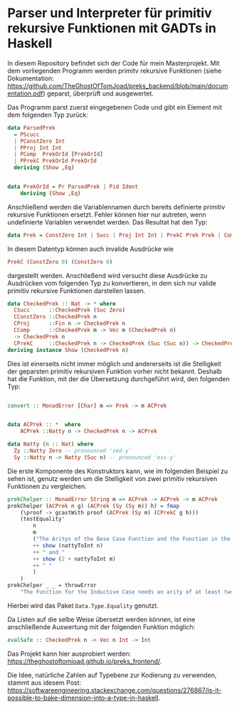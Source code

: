 # Parser und Interpreter für primitiv rekursive Funktionen mit GADTs in Haskell



In diesem Repository befindet sich der Code für mein Masterprojekt. Mit dem vorliegenden Programm werden primitv rekursive Funktionen (siehe Dokumentation: https://github.com/TheGhostOfTomJoad/preks_backend/blob/main/documentation.pdf) geparst, überprüft und ausgewertet.

Das Programm parst zuerst eingegebenen Code und gibt ein Element mit dem folgenden Typ zurück:

```haskell
data ParsedPrek
  = PScucc
  | PConstZero Int
  | PProj Int Int
  | PComp  PrekOrId [PrekOrId]
  | PPrekC PrekOrId PrekOrId
  deriving (Show ,Eq)


data PrekOrId = Pr ParsedPrek | Pid Ident
    deriving (Show ,Eq)
```

Anschließend werden die Variablennamen durch bereits definierte primitiv rekursive Funktionen ersetzt. Fehler können  hier nur autreten, wenn undefinierte Variablen verwendet werden.
Das Resultat hat den Typ:

```haskell
data Prek = ConstZero Int | Succ | Proj Int Int | PrekC Prek Prek | Comp Prek [Prek]
```

In diesem Datentyp können auch invalide Ausdrücke wie   


```haskell
PrekC (ConstZero 0) (ConstZero 0)
```

dargestellt werden. Anschließend wird  versucht diese Ausdrücke zu Ausdrücken vom folgenden Typ zu konvertieren, in dem sich nur valide primitiv rekursive Funktionen darstellen lassen.
```haskell
data CheckedPrek :: Nat -> * where
  CSucc      ::CheckedPrek (Suc Zero)
  CConstZero ::CheckedPrek n
  CProj      ::Fin n -> CheckedPrek n
  CComp      ::CheckedPrek m -> Vec m (CheckedPrek n) 
  -> CheckedPrek n
  CPrekC     ::CheckedPrek n -> CheckedPrek (Suc (Suc n)) -> CheckedPrek (Suc n)
deriving instance Show (CheckedPrek n)
```

Dies ist einerseits nicht immer möglich und andererseits ist die Stelligkeit der geparsten primitiv rekursiven Funktion vorher nicht bekannt.
Deshalb hat die Funktion, mit der die Übersetzung durchgeführt wird, den folgenden Typ:
```haskell

convert :: MonadError [Char] m => Prek -> m ACPrek


data ACPrek :: *  where
    ACPrek ::Natty n -> CheckedPrek n -> ACPrek

data Natty (n :: Nat) where
  Zy ::Natty Zero -- pronounced 'zed-y'
  Sy ::Natty n -> Natty (Suc n) -- pronounced 'ess-y'
```

Die erste Komponente des Konstruktors kann, wie im folgenden Beispiel zu sehen ist, genutz werden um die Stelligkeit von zwei primitiv rekursiven Funktionen zu vergleichen.


```haskell
prekChelper :: MonadError String m => ACPrek -> ACPrek -> m ACPrek
prekChelper (ACPrek n g) (ACPrek (Sy (Sy m)) h) = fmap
    (\proof -> gcastWith proof (ACPrek (Sy m) (CPrekC g h)))
    (testEquality'
        n
        m
        ("The Aritys of the Base Case Function and the Function in the Induction Case should have a difference of two. Thats not true for  "
        ++ show (nattyToInt n)
        ++ " and "
        ++ show (2 + nattyToInt m)
        ++ " "
        )
    )
prekChelper _ _ = throwError
    "The Function for the Inductive Case needs an arity of at least two"
```
Hierbei wird das Paket `Data.Type.Equality` genutzt.

Da Listen auf die selbe Weise übersetzt werden können, ist eine anschließende Auswertung mit der folgenden Funktion möglich:

```haskell
evalSafe :: CheckedPrek n -> Vec n Int -> Int
```

Das Projekt kann hier ausprobiert werden:
https://theghostoftomjoad.github.io/preks_frontend/.


Die Idee, natürliche Zahlen auf Typebene zur Kodierung zu verwenden, stammt aus idesem Post: 
https://softwareengineering.stackexchange.com/questions/276867/is-it-possible-to-bake-dimension-into-a-type-in-haskell.



